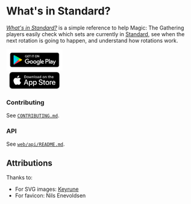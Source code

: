 # What's in Standard?

_[What's in Standard?][website]_ is a simple reference to help Magic: The Gathering
players easily check which sets are currently in [Standard][standard-official], see when
the next rotation is going to happen, and understand how rotations work.

<a
href='https://play.google.com/store/apps/details?id=com.whatsinstandard&utm_source=github&pcampaignid=pcampaignidMKT-Other-global-all-co-prtnr-py-PartBadge-Mar2515-1'><img
alt='Get it on Google Play'
src='./web/img/googleplay.png'
width="150"/></a>  
&nbsp;&nbsp;<a
href='https://apps.apple.com/ag/app/whats-in-standard/id1575154818'><img alt='Get it
on the App Store' src='./web/img/appstore.svg' width='134'/></a>

[website]: https://whatsinstandard.com/
[standard-official]: http://magic.wizards.com/en/content/standard-formats-magic-gathering

### Contributing

See [`CONTRIBUTING.md`](./CONTRIBUTING.md).

### API

See [`web/api/README.md`][api-readme].

[api-readme]: ./web/api/README.md

## Attributions

Thanks to:

- For SVG images: [Keyrune][keyrune]
- For favicon: Nils Enevoldsen

[keyrune]: https://github.com/andrewgioia/keyrune
